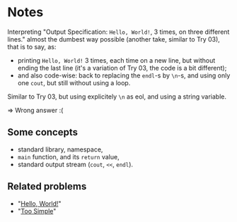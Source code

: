 # Notes

Interpreting "Output Specification: `Hello, World!`, 3 times, on three different lines."
almost the dumbest way possible (another take, similar to Try 03), that is to say, as:

- printing `Hello, World!` 3 times, each time on a new line, but without ending the last line (it's a variation of Try 03, the code is a bit different);
- and also code-wise: back to replacing the `endl`-s by `\n`-s, and using only one `cout`, but still without using a loop.

Similar to Try 03, but using explicitely `\n` as eol, and using a string variable.

⇒ Wrong answer :(

## Some concepts

* standard library, namespace,
* `main` function, and its `return` value,
* standard output stream (`cout`, `<<`, `endl`).

## Related problems

* "[Hello, World!](https://dmoj.ca/problem/helloworld)"
* "[Too Simple](https://dmoj.ca/problem/toosimple)"
